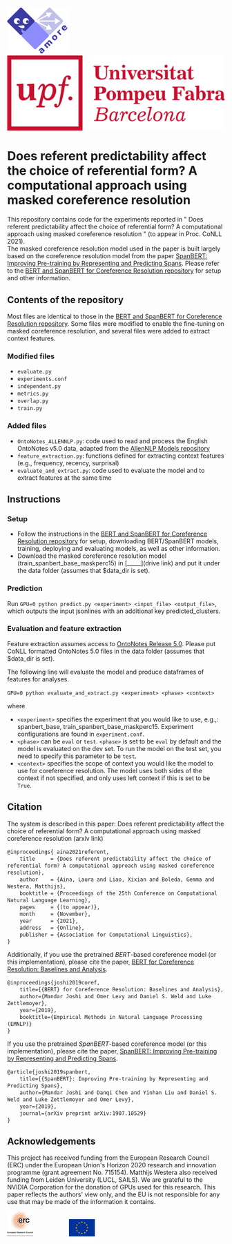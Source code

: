 ![AMORE-UPF](logos/logo-amore-text-diagonal.png)    &nbsp; &nbsp; &nbsp; &nbsp; &nbsp;  &nbsp; &nbsp; &nbsp; &nbsp; &nbsp;  &nbsp; &nbsp; &nbsp; &nbsp; &nbsp;  &nbsp; &nbsp; &nbsp; &nbsp; &nbsp;  &nbsp; &nbsp; &nbsp; &nbsp; &nbsp; &nbsp; &nbsp; &nbsp; &nbsp; &nbsp;      ![UPF](logos/UPFt_rgb.png)

# Does referent predictability affect the choice of referential form? A computational approach using masked coreference resolution

This repository contains code for the experiments reported in " Does referent predictability affect the choice of referential form? A computational approach using masked coreference resolution " (to appear in Proc. CoNLL 2021). </br>
The masked coreference resolution model used in the paper is built largely based on the coreference resolution model from the paper [SpanBERT: Improving Pre-training by Representing and Predicting Spans](https://arxiv.org/abs/1907.10529). Please refer to the [BERT and SpanBERT for Coreference Resolution repository](https://github.com/mandarjoshi90/coref.git) for setup and other information.


## Contents of the repository
Most files are identical to those in the [BERT and SpanBERT for Coreference Resolution repository](https://github.com/mandarjoshi90/coref.git). Some files were modified to enable the fine-tuning on masked coreference resolution, and several files were added to extract context features.
### Modified files
* `evaluate.py`
* `experiments.conf` 
* `independent.py`
* `metrics.py`
* `overlap.py`
* `train.py`

### Added files
* `OntoNotes_ALLENNLP.py`: code used to read and process the English OntoNotes v5.0 data, adapted from the [AllenNLP Models repository](https://github.com/allenai/allennlp-models.git)
* `feature_extraction.py`: functions defined for extracting context features (e.g., frequency, recency, surprisal) 
* `evaluate_and_extract.py`: code used to evaluate the model and to extract features at the same time



## Instructions

### Setup
* Follow the instructions in the [BERT and SpanBERT for Coreference Resolution repository](https://github.com/mandarjoshi90/coref.git) for setup, downloading BERT/SpanBERT models, training, deploying and evaluating models, as well as other information.
* Download the masked coreference resolution model (train_spanbert_base_maskperc15) in [_____](drive link) and put it under the data folder (assumes that $data_dir is set).


### Prediction
Run `GPU=0 python predict.py <experiment> <input_file> <output_file>`, which outputs the input jsonlines with an additional key predicted_clusters.


### Evaluation and feature extraction
Feature extraction assumes access to [OntoNotes Release 5.0](https://doi.org/10.35111/xmhb-2b84). Please put CoNLL formatted OntoNotes 5.0 files in the data folder (assumes that $data_dir is set). <br/>

The following line will evaluate the model and produce dataframes of features for analyses.

`GPU=0 python evaluate_and_extract.py <experiment> <phase> <context>`

where 
* `<experiment>` specifies the experiment that you would like to use, e.g.,: spanbert_base, train_spanbert_base_maskperc15. Experiment configurations are found in `experiment.conf`.
* `<phase>` can be `eval` or `test`. `<phase>` is set to be `eval` by default and the model is evaluated on the dev set. To run the model on the test set, you need to specify this parameter to be `test`.
* `<context>` specifies the scope of context you would like the model to use for coreference resolution. The model uses both sides of the context if not specified, and only uses left context if this is set to be `True`.



## Citation
The system is described in this paper: Does referent predictability affect the choice of referential form? A computational approach using masked coreference resolution (arxiv link)

```
@inproceedings{ aina2021referent,
    title     = {Does referent predictability affect the choice of referential form? A computational approach using masked coreference resolution},
    author    = {Aina, Laura and Liao, Xixian and Boleda, Gemma and Westera, Matthijs},
    booktitle = {Proceedings of the 25th Conference on Computational Natural Language Learning},
    pages     = {(to appear)},
    month     = {November},
    year      = {2021},
    address   = {Online},
    publisher = {Association for Computational Linguistics},
}
```

Additionally, if you use the pretrained *BERT*-based coreference model (or this implementation), please cite the paper, [BERT for Coreference Resolution: Baselines and Analysis](https://arxiv.org/abs/1908.09091).
```
@inproceedings{joshi2019coref,
    title={{BERT} for Coreference Resolution: Baselines and Analysis},
    author={Mandar Joshi and Omer Levy and Daniel S. Weld and Luke Zettlemoyer},
    year={2019},
    booktitle={Empirical Methods in Natural Language Processing (EMNLP)}
}
```


If you use the pretrained *SpanBERT*-based coreference model (or this implementation), please cite the paper, [SpanBERT: Improving Pre-training by Representing and Predicting Spans](https://arxiv.org/abs/1907.10529).
```
@article{joshi2019spanbert,
    title={{SpanBERT}: Improving Pre-training by Representing and Predicting Spans},
    author={Mandar Joshi and Danqi Chen and Yinhan Liu and Daniel S. Weld and Luke Zettlemoyer and Omer Levy},
    year={2019},
    journal={arXiv preprint arXiv:1907.10529}
}
```

## Acknowledgements
This project has received funding from the European Research Council (ERC) under the European Union's Horizon 2020 research and innovation programme (grant agreement No. 715154). Matthijs Westera also received funding from Leiden University (LUCL, SAILS). We are grateful to the NVIDIA Corporation for the donation of GPUs used for this research. This paper reflects the authors' view only, and the EU is not responsible for any use that may be made of the information it contains.


![(ERC logo)](logos/LOGO-ERC.jpg)      &nbsp; &nbsp; &nbsp; &nbsp; &nbsp;  &nbsp; &nbsp; &nbsp; &nbsp; &nbsp;       ![(EU flag)](logos/flag_yellow_low.jpeg)
